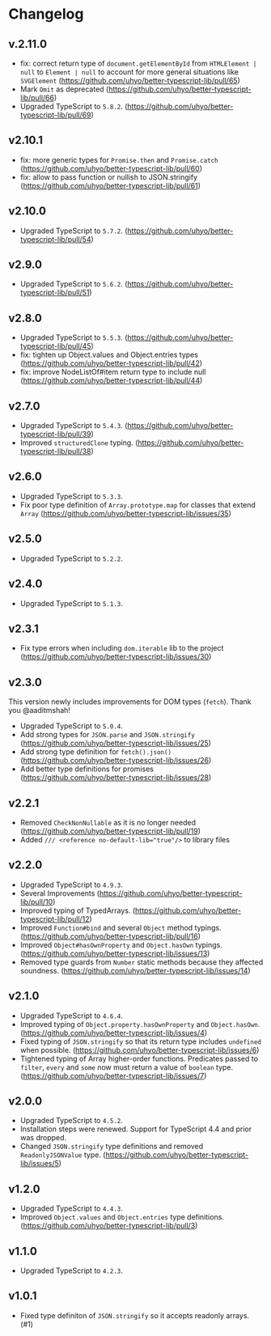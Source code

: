 # Changelog

## v.2.11.0

- fix: correct return type of `document.getElementById` from `HTMLElement | null` to `Element | null` to account for more general situations like `SVGElement` (https://github.com/uhyo/better-typescript-lib/pull/65)
- Mark `Omit` as deprecated (https://github.com/uhyo/better-typescript-lib/pull/66)
- Upgraded TypeScript to `5.8.2`. (https://github.com/uhyo/better-typescript-lib/pull/69)

## v2.10.1

- fix: more generic types for `Promise.then` and `Promise.catch` (https://github.com/uhyo/better-typescript-lib/pull/60)
- fix: allow to pass function or nullish to JSON.stringify (https://github.com/uhyo/better-typescript-lib/pull/61)

## v2.10.0

- Upgraded TypeScript to `5.7.2`. (https://github.com/uhyo/better-typescript-lib/pull/54)

## v2.9.0

- Upgraded TypeScript to `5.6.2`. (https://github.com/uhyo/better-typescript-lib/pull/51)

## v2.8.0

- Upgraded TypeScript to `5.5.3`. (https://github.com/uhyo/better-typescript-lib/pull/45)
- fix: tighten up Object.values and Object.entries types (https://github.com/uhyo/better-typescript-lib/pull/42)
- fix: improve NodeListOf<T>#item return type to include null (https://github.com/uhyo/better-typescript-lib/pull/44)

## v2.7.0

- Upgraded TypeScript to `5.4.3`. (https://github.com/uhyo/better-typescript-lib/pull/39)
- Improved `structuredClone` typing. (https://github.com/uhyo/better-typescript-lib/pull/38)

## v2.6.0

- Upgraded TypeScript to `5.3.3`.
- Fix poor type definition of `Array.prototype.map` for classes that extend `Array` (https://github.com/uhyo/better-typescript-lib/issues/35)

## v2.5.0

- Upgraded TypeScript to `5.2.2`.

## v2.4.0

- Upgraded TypeScript to `5.1.3`.

## v2.3.1

- Fix type errors when including `dom.iterable` lib to the project (https://github.com/uhyo/better-typescript-lib/issues/30)

## v2.3.0

This version newly includes improvements for DOM types (`fetch`). Thank you @aaditmshah!

- Upgraded TypeScript to `5.0.4`.
- Add strong types for `JSON.parse` and `JSON.stringify` (https://github.com/uhyo/better-typescript-lib/issues/25)
- Add strong type definition for `fetch().json()` (https://github.com/uhyo/better-typescript-lib/issues/26)
- Add better type definitions for promises (https://github.com/uhyo/better-typescript-lib/issues/28)

## v2.2.1

- Removed `CheckNonNullable` as it is no longer needed (https://github.com/uhyo/better-typescript-lib/pull/19)
- Added `/// <reference no-default-lib="true"/>` to library files

## v2.2.0

- Upgraded TypeScript to `4.9.3`.
- Several Improvements (https://github.com/uhyo/better-typescript-lib/pull/10)
- Improved typing of TypedArrays. (https://github.com/uhyo/better-typescript-lib/pull/12)
- Improved `Function#bind` and several `Object` method typings. (https://github.com/uhyo/better-typescript-lib/pull/16)
- Improved `Object#hasOwnProperty` and `Object.hasOwn` typings. (https://github.com/uhyo/better-typescript-lib/issues/13)
- Removed type guards from `Number` static methods because they affected soundness. (https://github.com/uhyo/better-typescript-lib/issues/14)

## v2.1.0

- Upgraded TypeScript to `4.6.4`.
- Improved typing of `Object.property.hasOwnProperty` and `Object.hasOwn`. (https://github.com/uhyo/better-typescript-lib/issues/4)
- Fixed typing of `JSON.stringify` so that its return type includes `undefined` when possible. (https://github.com/uhyo/better-typescript-lib/issues/6)
- Tightened typing of Array higher-order functions. Predicates passed to `filter`, `every` and `some` now must return a value of `boolean` type. (https://github.com/uhyo/better-typescript-lib/issues/7)

## v2.0.0

- Upgraded TypeScript to `4.5.2`.
- Installation steps were renewed. Support for TypeScript 4.4 and prior was dropped.
- Changed `JSON.stringify` type definitions and removed `ReadonlyJSONValue` type. (https://github.com/uhyo/better-typescript-lib/issues/5)

## v1.2.0

- Upgraded TypeScript to `4.4.3`.
- Improved `Object.values` and `Object.entries` type definitions. (https://github.com/uhyo/better-typescript-lib/pull/3)

## v1.1.0

- Upgraded TypeScript to `4.2.3`.

## v1.0.1

- Fixed type definiton of `JSON.stringify` so it accepts readonly arrays. (#1)
